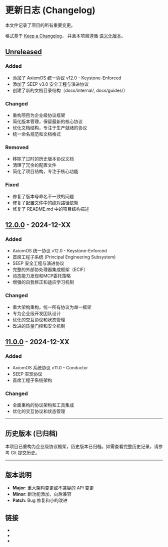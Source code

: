 # 更新日志 (Changelog)

本文件记录了项目的所有重要变更。

格式基于 [Keep a Changelog](https://keepachangelog.com/zh-CN/1.0.0/)，
并且本项目遵循 [语义化版本](https://semver.org/lang/zh-CN/)。

## [Unreleased]

### Added
- 添加了 AxiomOS 统一协议 v12.0 - Keystone-Enforced
- 添加了 SEEP v3.0 安全工程与演进协议
- 创建了新的文档目录结构（docs/internal/, docs/guides/）

### Changed
- 重构项目为企业级协议框架
- 简化版本管理，保留最新的核心协议
- 优化文档结构，专注于生产就绪的协议
- 统一命名规范和文档格式

### Removed
- 移除了过时的历史版本协议文档
- 清理了冗余的配置文件
- 简化了项目结构，专注于核心功能

### Fixed
- 修复了版本号命名不一致的问题
- 修复了配置文件中的绝对路径依赖
- 修复了 README.md 中的项目结构描述

## [12.0.0] - 2024-12-XX

### Added
- AxiomOS 统一协议 v12.0 - Keystone-Enforced
- 首席工程子系统 (Principal Engineering Subsystem)
- SEEP 安全工程与演进协议
- 完整的外部协处理器集成框架（ECIF）
- 动态能力发现和MCP委托策略
- 增强的自我修正和适应学习机制

### Changed
- 重大架构重构，统一所有协议为单一框架
- 专为企业级开发团队设计
- 优化的交互协议和状态管理
- 改进的质量门控和安全机制

## [11.0.0] - 2024-12-XX

### Added
- AxiomOS 系统协议 v11.0 - Conductor
- SEEP 实现协议
- 首席工程子系统架构

### Changed
- 全面重构的协议架构和工具集成
- 优化的交互协议和状态管理

---

## 历史版本 (已归档)

本项目已重构为企业级协议框架，历史版本已归档。如需查看完整历史记录，请参考 Git 提交历史。

---

## 版本说明

- **Major**: 重大架构变更或不兼容的 API 变更
- **Minor**: 新功能添加，向后兼容
- **Patch**: Bug 修复和小的改进

## 链接

- [Unreleased]: https://github.com/IIXINGCHEN/prompt/compare/v12.0.0...HEAD
- [12.0.0]: https://github.com/IIXINGCHEN/prompt/releases/tag/v12.0.0
- [11.0.0]: https://github.com/IIXINGCHEN/prompt/releases/tag/v11.0.0
